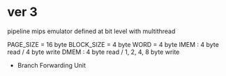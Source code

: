 # ver 3
pipeline mips emulator
defined at bit level
with multithread

PAGE_SIZE = 16 byte
BLOCK_SIZE = 4 byte
WORD = 4 byte
IMEM : 4 byte read / 4 byte write
DMEM : 4 byte read / 1, 2, 4, 8 byte write


+ Branch Forwarding Unit
